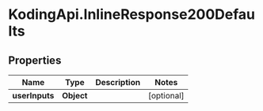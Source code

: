 # KodingApi.InlineResponse200Defaults

## Properties
Name | Type | Description | Notes
------------ | ------------- | ------------- | -------------
**userInputs** | **Object** |  | [optional] 


